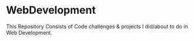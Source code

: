# WebDevelopment
This Repository Consists of Code challenges &amp; projects I did/about to do in Web Development.
